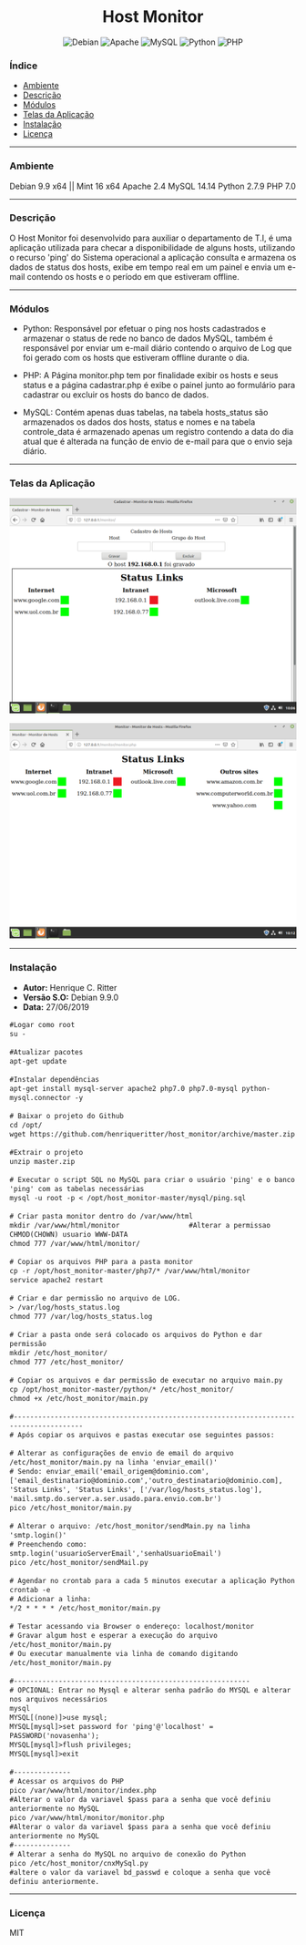 <h1 align="center">
Host Monitor
</h1>

<p align="center">
<img alt="Debian" src="https://img.shields.io/badge/Debian-D70A53?style=for-the-badge&logo=debian&logoColor=white" /> <img alt="Apache" src="https://img.shields.io/badge/apache-%23D42029.svg?&style=for-the-badge&logo=apache&logoColor=white"/> <img alt="MySQL" src="https://img.shields.io/badge/mysql-%2300f.svg?&style=for-the-badge&logo=mysql&logoColor=white"/> <img alt="Python" src="https://img.shields.io/badge/python-%2314354C.svg?&style=for-the-badge&logo=python&logoColor=white"/> <img alt="PHP" src="https://img.shields.io/badge/php-%23777BB4.svg?&style=for-the-badge&logo=php&logoColor=white"/>
</p>

### Índice
- [Ambiente](#ambiente)
- [Descrição](#descrição)
- [Módulos](#módulos)
- [Telas da Aplicação](#telas-da-aplicação)
- [Instalação](#instalação)
- [Licença](#licença)

___________________

### Ambiente
Debian 9.9 x64 || Mint 16 x64
Apache 2.4
MySQL 14.14
Python 2.7.9
PHP 7.0
________________
### Descrição 
O Host Monitor foi desenvolvido para auxiliar o departamento de T.I, é uma aplicação utilizada para checar a disponibilidade de alguns hosts, utilizando o recurso 'ping' do Sistema operacional a aplicação consulta e armazena os dados de status dos hosts, exibe em tempo real em um painel e envia um e-mail contendo os hosts e o período em que estiveram offline.
________________
### Módulos
* Python: Responsável por efetuar o ping nos hosts cadastrados e armazenar o status de rede no banco de dados MySQL, também é responsável por enviar um e-mail diário contendo o arquivo de Log que foi gerado com os hosts que estiveram offline durante o dia.

* PHP: A Página monitor.php tem por finalidade exibir os hosts e seus status e a página cadastrar.php é exibe o painel junto ao formulário para cadastrar ou excluir os hosts do banco de dados.

* MySQL: Contém apenas duas tabelas, na tabela hosts_status são armazenados os dados dos hosts, status e nomes e na tabela controle_data é armazenado apenas um registro contendo a data do dia atual que é alterada na função de envio de e-mail para que o envio seja diário.
________________
### Telas da Aplicação

![Tela de Cadastro](https://github.com/henriqueritter/host_monitor/blob/master/print_tela_cadastro.png)

![Painel dos hosts](https://github.com/henriqueritter/host_monitor/blob/master/print_tela_monitor.png)
________________
### Instalação

* **Autor:** 	Henrique C. Ritter
* **Versão S.O:** Debian 9.9.0 
* **Data:** 	27/06/2019

```
#Logar como root
su -

#Atualizar pacotes
apt-get update

#Instalar dependências
apt-get install mysql-server apache2 php7.0 php7.0-mysql python-mysql.connector -y

# Baixar o projeto do Github
cd /opt/
wget https://github.com/henriqueritter/host_monitor/archive/master.zip

#Extrair o projeto
unzip master.zip

# Executar o script SQL no MySQL para criar o usuário 'ping' e o banco 'ping' com as tabelas necessárias
mysql -u root -p < /opt/host_monitor-master/mysql/ping.sql

# Criar pasta monitor dentro do /var/www/html 
mkdir /var/www/html/monitor					#Alterar a permissao CHMOD(CHOWN) usuario WWW-DATA
chmod 777 /var/www/html/monitor/

# Copiar os arquivos PHP para a pasta monitor
cp -r /opt/host_monitor-master/php7/* /var/www/html/monitor
service apache2 restart

# Criar e dar permissão no arquivo de LOG.
> /var/log/hosts_status.log
chmod 777 /var/log/hosts_status.log

# Criar a pasta onde será colocado os arquivos do Python e dar permissão
mkdir /etc/host_monitor/
chmod 777 /etc/host_monitor/

# Copiar os arquivos e dar permissão de executar no arquivo main.py
cp /opt/host_monitor-master/python/* /etc/host_monitor/
chmod +x /etc/host_monitor/main.py

#---------------------------------------------------------------------------------------
# Após copiar os arquivos e pastas executar ose seguintes passos:

# Alterar as configurações de envio de email do arquivo /etc/host_monitor/main.py na linha 'enviar_email()'
# Sendo: enviar_email('email_origem@dominio.com',['email_destinatario@dominio.com','outro_destinatario@dominio.com], 'Status Links', 'Status Links', ['/var/log/hosts_status.log'], 'mail.smtp.do.server.a.ser.usado.para.envio.com.br')
pico /etc/host_monitor/main.py

# Alterar o arquivo: /etc/host_monitor/sendMain.py na linha 'smtp.login()'
# Preenchendo como:  smtp.login('usuarioServerEmail','senhaUsuarioEmail')
pico /etc/host_monitor/sendMail.py

# Agendar no crontab para a cada 5 minutos executar a aplicação Python
crontab -e
# Adicionar a linha:
*/2 * * * * /etc/host_monitor/main.py

# Testar acessando via Browser o endereço: localhost/monitor 
# Gravar algum host e esperar a execução do arquivo /etc/host_monitor/main.py 
# Ou executar manualmente via linha de comando digitando /etc/host_monitor/main.py

#----------------------------------------------------------
# OPCIONAL: Entrar no Mysql e alterar senha padrão do MYSQL e alterar nos arquivos necessários
mysql
MYSQL[(none)]>use mysql;
MYSQL[mysql]>set password for 'ping'@'localhost' = PASSWORD('novasenha');
MYSQL[mysql]>flush privileges;
MYSQL[mysql]>exit

#--------------
# Acessar os arquivos do PHP
pico /var/www/html/monitor/index.php
#Alterar o valor da variavel $pass para a senha que você definiu anteriormente no MySQL
pico /var/www/html/monitor/monitor.php
#Alterar o valor da variavel $pass para a senha que você definiu anteriormente no MySQL
#--------------
# Alterar a senha do MySQL no arquivo de conexão do Python
pico /etc/host_monitor/cnxMySql.py
#altere o valor da variavel bd_passwd e coloque a senha que você definiu anteriormente.
```
________________
### Licença
MIT


